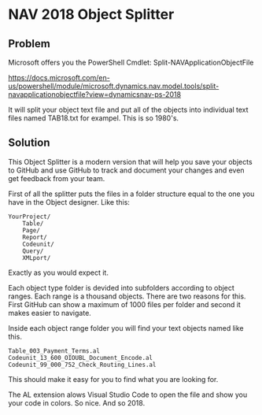 # NAV 2018 Object Splitter

## Problem
Microsoft offers you the PowerShell Cmdlet: 
Split-NAVApplicationObjectFile

https://docs.microsoft.com/en-us/powershell/module/microsoft.dynamics.nav.model.tools/split-navapplicationobjectfile?view=dynamicsnav-ps-2018

It will split your object text file and put all of the objects into individual text files named TAB18.txt for exampel. This is so 1980's. 

## Solution

This Object Splitter is a modern version that will help you save your objects to GitHub and use GitHub to track and document your changes and even get feedback from your team. 

First of all the splitter puts the files in a folder structure equal to the one you have in the Object designer. Like this:

````
YourProject/
    Table/
    Page/
    Report/
    Codeunit/
    Query/
    XMLport/
````

Exactly as you would expect it. 

Each object type folder is devided into subfolders according to object ranges. Each range is a thousand objects. There are two reasons for this. First GitHub can show a maximum of 1000 files per folder and second it makes easier to navigate. 

Inside each object range folder you will find your text objects named like this. 

````
Table_003_Payment_Terms.al
Codeunit_13_600_OIOUBL_Document_Encode.al
Codeunit_99_000_752_Check_Routing_Lines.al
````

This should make it easy for you to find what you are looking for.

The AL extension alows Visual Studio Code to open the file and show you your code in colors. So nice. And so 2018. 

